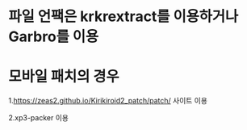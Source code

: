 # 파일 언팩은 krkrextract를 이용하거나 Garbro를 이용   

# 모바일 패치의 경우
1.https://zeas2.github.io/Kirikiroid2_patch/patch/ 사이트 이용   

2.xp3-packer 이용
